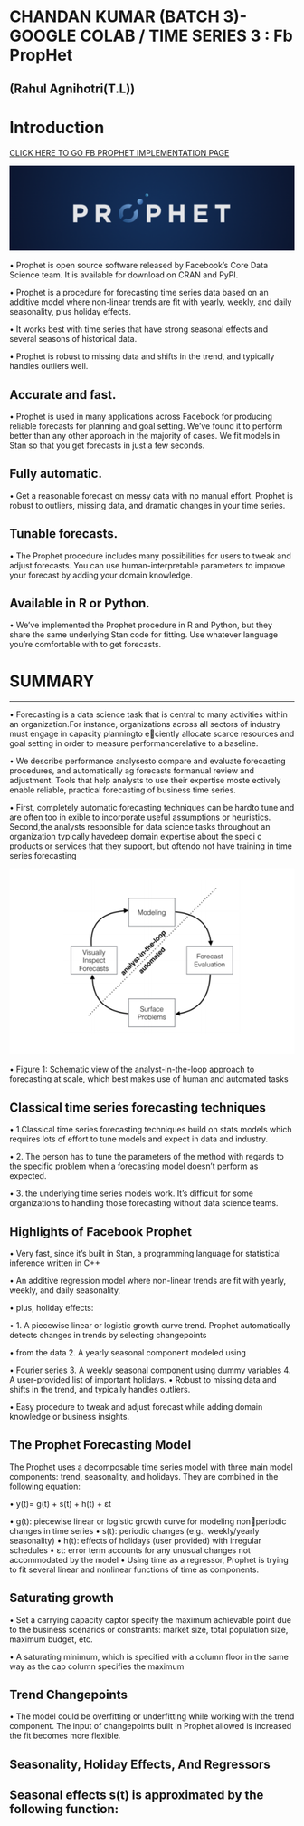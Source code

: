 # CHANDAN KUMAR (BATCH 3)- GOOGLE COLAB / TIME SERIES 3 : Fb PropHet
## (Rahul Agnihotri(T.L))

# Introduction
<a href="https://drive.google.com/file/d/1zUf2WHlESMYUx5ygHhmKoBwvO5uihUHD/view?usp=sharing"> CLICK HERE TO GO FB PROPHET IMPLEMENTATION PAGE </a>

<img src="prophet.png" class="inline" alt="centered image">

•       Prophet is open source software released by Facebook’s Core Data Science team. It is available for download on CRAN and PyPI.

•       Prophet is a procedure for forecasting time series data based on an additive model where non-linear trends are fit with yearly, weekly, and daily seasonality, plus holiday effects.

•       It works best with time series that have strong seasonal effects and several seasons of historical data.

•       Prophet is robust to missing data and shifts in the trend, and typically handles outliers well.



Accurate and fast.
--------------------------

•       Prophet is used in many applications across Facebook for producing reliable forecasts for planning and goal setting. We’ve found it to perform better than any other approach in the majority of cases. We fit models in Stan so that you get forecasts in just a few seconds.


Fully automatic.
--------------------------

•       Get a reasonable forecast on messy data with no manual effort. Prophet is robust to outliers, missing data, and dramatic changes in your time series.


Tunable forecasts.
--------------------------


•      The Prophet procedure includes many possibilities for users to tweak and adjust forecasts. You can use human-interpretable parameters to improve your forecast by adding your domain knowledge.


Available in R or Python.
--------------------------

•      We’ve implemented the Prophet procedure in R and Python, but they share the same underlying Stan code for fitting. Use whatever language you’re comfortable with to get forecasts.



# SUMMARY
-------------------------------------------------------------------------------------------------------------------------------------



•      Forecasting is a data science task that is central to many activities within an organization.For instance, organizations across all sectors of industry must engage in capacity planningto  eciently  allocate  scarce  resources  and  goal  setting  in  order  to  measure  performancerelative to a baseline.

•      We  describe  performance  analysesto compare and evaluate forecasting procedures, and automatically  ag forecasts formanual review and adjustment.  Tools that help analysts to use their expertise moste ectively enable reliable, practical forecasting of business time series.

•      First, completely automatic forecasting techniques can be hardto tune and are often too in exible to incorporate useful assumptions or heuristics.  Second,the analysts responsible for data science tasks throughout an organization typically havedeep domain expertise about the speci c products or services that they support, but oftendo  not  have  training  in  time  series  forecasting

<img src="Untitled1.png" class="inline" alt="centered image">

•      Figure 1: Schematic view of the analyst-in-the-loop approach to forecasting at scale, which
best makes use of human and automated tasks 



Classical time series forecasting techniques
--------------------------------------------

•      1.Classical time series forecasting techniques build on stats models 
which requires lots of effort to tune models and expect in data and 
industry.

•      2. The person has to tune the parameters of the method with regards 
to the specific problem when a forecasting model doesn’t perform 
as expected.

•      3. the underlying time series models work. It’s difficult for some 
organizations to handling those forecasting without data science 
teams.



Highlights of Facebook Prophet
--------------------------------------------

•      Very fast, since it’s built in Stan, a programming language for statistical 
inference written in C++

•      An additive regression model where non-linear trends are fit with 
yearly, weekly, and daily seasonality, 

•      plus, holiday effects: 

•      1. A piecewise linear or logistic growth curve 
trend. Prophet automatically detects changes in trends by selecting 
changepoints 

•      from the data 2. A yearly seasonal component modeled using


•      Fourier series 3. A weekly seasonal component using dummy 
variables 4. A user-provided list of important holidays.
• Robust to missing data and shifts in the trend, and typically handles 
outliers.


•      Easy procedure to tweak and adjust forecast while adding domain 
knowledge or business insights.




The Prophet Forecasting Model
--------------------------------------------

The Prophet uses a decomposable time series model with three main 
model components: trend, seasonality, and holidays. They are combined 
in the following equation:

•      y(t)= g(t) + s(t) + h(t) + εt

•      g(t): piecewise linear or logistic growth curve for modeling nonperiodic changes in time series
•      s(t): periodic changes (e.g., weekly/yearly seasonality)
•      h(t): effects of holidays (user provided) with irregular schedules
•      εt: error term accounts for any unusual changes not accommodated 
by the model
•      Using time as a regressor, Prophet is trying to fit several linear and 
nonlinear functions of time as components.



Saturating growth
--------------------------------------------

•      Set a carrying capacity captor specify the maximum achievable point 
due to the business scenarios or constraints: market size, total 
population size, maximum budget, etc.

•      A saturating minimum, which is specified with a column floor in the 
same way as the cap column specifies the maximum


Trend Changepoints
--------------------------------------------

•      The model could be overfitting or underfitting while working with 
the trend component. The input of changepoints built in Prophet 
allowed is increased the fit becomes more flexible.


Seasonality, Holiday Effects, And Regressors
--------------------------------------------
Seasonal effects s(t) is approximated by the following function:
------------------------------------------------------------------
<a href="https://drive.google.com/file/d/1zUf2WHlESMYUx5ygHhmKoBwvO5uihUHD/view?usp=sharing">












